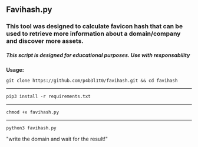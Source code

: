 ## Favihash.py
### This tool was designed to calculate favicon hash that can be used to retrieve more information about a domain/company and discover more assets.
##### This script is designed for educational purposes. Use with responsability

**Usage:**

    git clone https://github.com/p4b3l1t0/favihash.git && cd favihash
** **  
    pip3 install -r requirements.txt 
** **
    chmod +x favihash.py
** **
    python3 favihash.py

"write the domain and wait for the result!"
